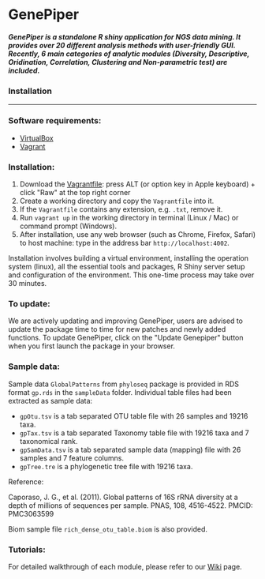 # GenePiper

##### GenePiper is a standalone R shiny application for NGS data mining. It provides over 20 different analysis methods with user-friendly GUI. Recently, 6 main categories of analytic modules  (Diversity, Descriptive, Oridination, Correlation, Clustering and Non-parametric test) are included.


### Installation

---

### Software requirements:
* [VirtualBox](https://www.virtualbox.org)
* [Vagrant](https://www.vagrantup.com)


### Installation:
1. Download the [Vagrantfile](https://github.com/raytonghk/genepiper/blob/master/Vagrantfile): press ALT (or option key in Apple keyboard) + click "Raw" at the top right corner
2. Create a working directory and copy the `Vagrantfile` into it.
3. If the `Vagrantfile` contains any extension, e.g. `.txt`, remove it.
4. Run `vagrant up` in the working directory in terminal (Linux / Mac) or command prompt (Windows).
5. After installation, use any web browser (such as Chrome, Firefox, Safari) to host machine: type in the address bar `http://localhost:4002`.

Installation involves building a virtual environment, installing the operation system (linux), all the essential tools and packages, R Shiny server setup and configuration of the environment. This one-time process may take over 30 minutes.


### To update:
We are actively updating and improving GenePiper, users are advised to update the package time to time for new patches and newly added functions. To update GenePiper, click on the "Update Genepiper" button when you first launch the package in your browser.

### Sample data:

Sample data `GlobalPatterns` from `phyloseq` package is provided in RDS format `gp.rds` in the `sampleData` folder.  Individual table files had been extracted as sample data:
* `gpOtu.tsv` is a tab separated OTU table file with 26 samples and 19216 taxa.
* `gpTax.tsv` is a tab separated Taxonomy table file with 19216 taxa and 7 taxonomical rank.
* `gpSamData.tsv` is a tab separated sample data (mapping) file with 26 samples and 7 feature columns.
* `gpTree.tre` is a phylogenetic tree file with 19216 taxa.

Reference:

Caporaso, J. G., et al. (2011). Global patterns of 16S rRNA diversity at a depth of millions of sequences per sample. PNAS, 108, 4516-4522. PMCID: PMC3063599

Biom sample file `rich_dense_otu_table.biom` is also provided.

### Tutorials:

For detailed walkthrough of each module, please refer to our [Wiki](https://github.com/raytonghk/genepiper/wiki/01.-Introduction) page.
